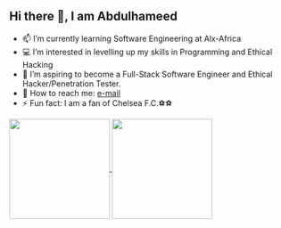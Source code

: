 ## Hi there 👋, I am Abdulhameed

- 📫 I’m currently learning Software Engineering at Alx-Africa
- 💻 I’m interested in levelling up my skills in Programming and Ethical Hacking
- 🚀 I’m aspiring to become a Full-Stack Software Engineer and Ethical Hacker/Penetration Tester.
- 📧 How to reach me: <a target="_blank" href= "mailto:teniolaajani2004@gmail.com">e-mail</a>
- ⚡ Fun fact: I am a fan of Chelsea F.C.⚽⚽

<a href="https://github.com/anuraghazra/github-readme-stats">
  <img height="180px" align="center" src="https://github-readme-stats.vercel.app/api?username=Elhameed&show_icons=true&theme=gruvbox_light&layout=compact" />
</a>
<a href="https://github.com/anuraghazra/convoychat">
  <img height="180px" align="center" src="https://github-readme-stats.vercel.app/api/top-langs/?username=Elhameed&langs_count=8&theme=gruvbox_light&layout=compact" />
</a>
